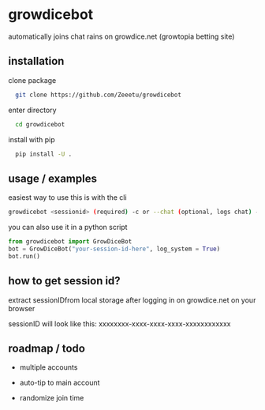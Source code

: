 # growdicebot

automatically joins chat rains on growdice.net (growtopia betting site)

## installation

clone package

```bash
  git clone https://github.com/Zeeetu/growdicebot
```

enter directory

```bash
  cd growdicebot
```

install with pip

```bash
  pip install -U .
```

## usage / examples

easiest way to use this is with the cli

```sh
growdicebot <sessionid> (required) -c or --chat (optional, logs chat) -s or --system (optional, logs system messages)
```

you can also use it in a python script

```python
from growdicebot import GrowDiceBot
bot = GrowDiceBot("your-session-id-here", log_system = True)
bot.run()
```

## how to get session id?

extract sessionIDfrom local storage after logging in on growdice.net on your browser

sessionID will look like this: xxxxxxxx-xxxx-xxxx-xxxx-xxxxxxxxxxxx

## roadmap / todo

- multiple accounts

- auto-tip to main account

- randomize join time
